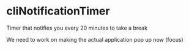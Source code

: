 # cliNotificationTimer
Timer that notifies you every 20 minutes to take a break

We need to work on making the actual application pop up now (focus)